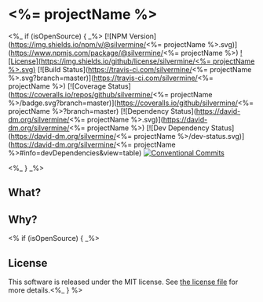 # <%= projectName %>

<%_ if (isOpenSource) { _%>
[![NPM Version](https://img.shields.io/npm/v/@silvermine/<%= projectName %>.svg)](https://www.npmjs.com/package/@silvermine/<%= projectName %>)
[![License](https://img.shields.io/github/license/silvermine/<%= projectName %>.svg)](./LICENSE)
[![Build Status](https://travis-ci.com/silvermine/<%= projectName %>.svg?branch=master)](https://travis-ci.com/silvermine/<%= projectName %>)
[![Coverage Status](https://coveralls.io/repos/github/silvermine/<%= projectName %>/badge.svg?branch=master)](https://coveralls.io/github/silvermine/<%= projectName %>?branch=master)
[![Dependency Status](https://david-dm.org/silvermine/<%= projectName %>.svg)](https://david-dm.org/silvermine/<%= projectName %>)
[![Dev Dependency Status](https://david-dm.org/silvermine/<%= projectName %>/dev-status.svg)](https://david-dm.org/silvermine/<%= projectName %>#info=devDependencies&view=table)
[![Conventional Commits](https://img.shields.io/badge/Conventional%20Commits-1.0.0-yellow.svg)](https://conventionalcommits.org)

<%_ } _%>
## What?

## Why?
<% if (isOpenSource) { _%>

## License

This software is released under the MIT license. See [the license
file](LICENSE) for more details.<%_ } %>
